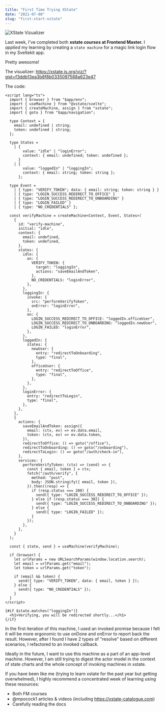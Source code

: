 ```yaml
---
title: "First Time Trying XState"
date: "2021-07-08"
slug: "first-start-xstate"
---
```


<script context="module">
  export const prerender = true;
</script>

<script>
  import { assets } from '$app/paths';
  let slug = "first-start-xstate"
</script>

![XState Vizualizer]({assets}/images/{slug}/viz.jpg)

Last week, I've completed both **xstate _courses_ at Frontend Master.** I _applied_ my learning by creating a `state machine` for a magic link login flow in my Sveltekit app.

Pretty awesome!

The visualizer:
https://xstate.js.org/viz/?gist=f3ddb13ea3b8f8b0335097588a623e47

The code:

```svelte
<script lang="ts">
  import { browser } from "$app/env";
  import { useMachine } from "@xstate/svelte";
  import { createMachine, assign } from "xstate";
  import { goto } from "$app/navigation";

  type Context = {
    email: undefined | string;
    token: undefined | string;
  };

  type States =
    | {
        value: "idle" | "loginError";
        context: { email: undefined; token: undefined };
      }
    | {
        value: "loggedIn" | "loggingIn";
        context: { email: string; token: string };
      };

  type Event =
    | { type: "VERIFY_TOKEN"; data: { email: string; token: string } }
    | { type: "LOGIN_SUCCESS_REDIRECT_TO_OFFICE" }
    | { type: "LOGIN_SUCCESS_REDIRECT_TO_ONBOARDING" }
    | { type: "LOGIN_FAILED" }
    | { type: "NO_CREDENTIALS" };

  const verifyMachine = createMachine<Context, Event, States>(
    {
      id: "verify-machine",
      initial: "idle",
      context: {
        email: undefined,
        token: undefined,
      },
      states: {
        idle: {
          on: {
            VERIFY_TOKEN: {
              target: "loggingIn",
              actions: "saveEmailAndToken",
            },
            NO_CREDENTIALS: "loginError",
          },
        },
        loggingIn: {
          invoke: {
            src: "performVerifyToken",
            onError: "loginError",
          },
          on: {
            LOGIN_SUCCESS_REDIRECT_TO_OFFICE: "loggedIn.officeUser",
            LOGIN_SUCCESS_REDIRECT_TO_ONBOARDING: "loggedIn.newUser",
            LOGIN_FAILED: "loginError",
          },
        },
        loggedIn: {
          states: {
            newUser: {
              entry: "redirectToOnboarding",
              type: "final",
            },
            officeUser: {
              entry: "redirectToOffice",
              type: "final",
            },
          },
        },
        loginError: {
          entry: "redirectToLogin",
          type: "final",
        },
      },
    },
    {
      actions: {
        saveEmailAndToken: assign({
          email: (ctx, ev) => ev.data.email,
          token: (ctx, ev) => ev.data.token,
        }),
        redirectToOffice: () => goto("/office"),
        redirectToOnboarding: () => goto("/onboarding"),
        redirectToLogin: () => goto("/auth/check-in"),
      },
      services: {
        performVerifyToken: (ctx) => (send) => {
          const { email, token } = ctx;
          fetch("/auth/verify", {
            method: "post",
            body: JSON.stringify({ email, token }),
          }).then((resp) => {
            if (resp.status === 200) {
              send({ type: "LOGIN_SUCCESS_REDIRECT_TO_OFFICE" });
            } else if (resp.status === 302) {
              send({ type: "LOGIN_SUCCESS_REDIRECT_TO_ONBOARDING" });
            } else {
              send({ type: "LOGIN_FAILED" });
            }
          });
        },
      },
    }
  );

  const { state, send } = useMachine(verifyMachine);

  if (browser) {
    let urlParams = new URLSearchParams(window.location.search);
    let email = urlParams.get("email");
    let token = urlParams.get("token");

    if (email && token) {
      send({ type: "VERIFY_TOKEN", data: { email, token } });
    } else {
      send({ type: "NO_CREDENTIALS" });
    }
  }
</script>

{#if $state.matches("loggingIn")}
  <h1>Verifying, you will be redirected shortly...</h1>
{/if}
```

In the first iteration of this machine, I used an invoked promise because I felt it will be more ergonomic to use onDone and onError to report back the result. However, after I found I have 2 types of "resolve" based on different scenarios, I refactored to an invoked callback.

Ideally in the future, I want to use this machine as a part of an app-level machine. However, I am still trying to digest the actor model in the context of state charts and the whole concept of invoking machines in xstate.

If you have been like me (trying to learn xstate for the past year but getting overwhelmed), I highly recommend a concentrated week of learning using these resources:

- Both FM courses
- @mpocock1
  articles & videos (including https://xstate-catalogue.com)
- Carefully reading the docs
